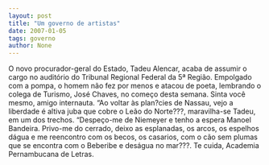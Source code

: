 ```yaml
---
layout: post
title: "Um governo de artistas"
date: 2007-01-05
tags: governo
author: None
---
```

O novo procurador-geral do Estado, Tadeu Alencar, acaba de assumir o cargo no auditório do Tribunal Regional Federal da 5ª Região.
Empolgado com a pompa, o homem não fez por menos e atacou de poeta, lembrando o colega de Turismo, José Chaves, no começo desta semana.
Sinta você mesmo, amigo internauta.
“Ao voltar às plan?cies de Nassau, vejo a liberdade é altiva juba que cobre o Leão do Norte???, maravilha-se Tadeu, em um dos trechos.
“Despeço-me de Niemeyer e tenho a espera Manoel Bandeira. Privo-me do cerrado, deixo as esplanadas, os arcos, os espelhos dágua e me reencontro com os becos, os casarios, com o cão sem plumas que se encontra com o Beberibe e deságua no mar???.
Te cuida, Academia Pernambucana de Letras. 